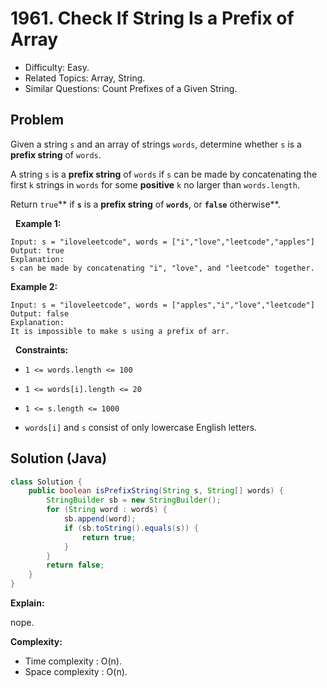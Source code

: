 # 1961. Check If String Is a Prefix of Array

- Difficulty: Easy.
- Related Topics: Array, String.
- Similar Questions: Count Prefixes of a Given String.

## Problem

Given a string ```s``` and an array of strings ```words```, determine whether ```s``` is a **prefix string** of ```words```.

A string ```s``` is a **prefix string** of ```words``` if ```s``` can be made by concatenating the first ```k``` strings in ```words``` for some **positive** ```k``` no larger than ```words.length```.

Return ```true```** if **```s```** is a **prefix string** of **```words```**, or **```false```** otherwise**.

 
**Example 1:**

```
Input: s = "iloveleetcode", words = ["i","love","leetcode","apples"]
Output: true
Explanation:
s can be made by concatenating "i", "love", and "leetcode" together.
```

**Example 2:**

```
Input: s = "iloveleetcode", words = ["apples","i","love","leetcode"]
Output: false
Explanation:
It is impossible to make s using a prefix of arr.
```

 
**Constraints:**


	
- ```1 <= words.length <= 100```
	
- ```1 <= words[i].length <= 20```
	
- ```1 <= s.length <= 1000```
	
- ```words[i]``` and ```s``` consist of only lowercase English letters.



## Solution (Java)

```java
class Solution {
    public boolean isPrefixString(String s, String[] words) {
        StringBuilder sb = new StringBuilder();
        for (String word : words) {
            sb.append(word);
            if (sb.toString().equals(s)) {
                return true;
            }
        }
        return false;
    }
}
```

**Explain:**

nope.

**Complexity:**

* Time complexity : O(n).
* Space complexity : O(n).
